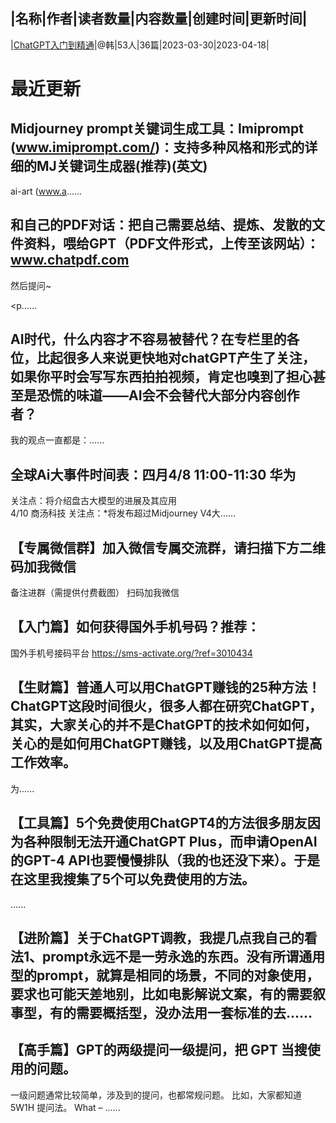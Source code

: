 |名称|作者|读者数量|内容数量|创建时间|更新时间|
---
|[ChatGPT入门到精通](https://xiaobot.net/p/ChatGPTcourse?refer=0b133df9-27dc-423b-8101-639049001c13)|@韩|53人|36篇|2023-03-30|2023-04-18|

# 最近更新
## Midjourney prompt关键词生成工具：Imiprompt (www.imiprompt.com/)：支持多种风格和形式的详细的MJ关键词生成器(推荐)(英文) 
ai-art (www.a......
## 和自己的PDF对话：把自己需要总结、提炼、发散的文件资料，喂给GPT（PDF文件形式，上传至该网站）：www.chatpdf.com 

然后提问~

<p......
## AI时代，什么内容才不容易被替代？在专栏里的各位，比起很多人来说更快地对chatGPT产生了关注，如果你平时会写写东西拍拍视频，肯定也嗅到了担心甚至是恐慌的味道——AI会不会替代大部分内容创作者？
我的观点一直都是：......
## 全球Ai大事件时间表：四月4/8 11:00-11:30 华为 
关注点：将介绍盘古大模型的进展及其应用  
4/10 商汤科技 
关注点：*将发布超过Midjourney V4大......
## 【专属微信群】加入微信专属交流群，请扫描下方二维码加我微信
备注进群（需提供付费截图）
扫码加我微信


## 【入门篇】如何获得国外手机号码？推荐：
国外手机号接码平台
https://sms-activate.org/?ref=3010434

## 【生财篇】普通人可以用ChatGPT赚钱的25种方法！ChatGPT这段时间很火，很多人都在研究ChatGPT，其实，大家关心的并不是ChatGPT的技术如何如何，关心的是如何用ChatGPT赚钱，以及用ChatGPT提高工作效率。
为......
## 【工具篇】5个免费使用ChatGPT4的方法很多朋友因为各种限制无法开通ChatGPT Plus，而申请OpenAI的GPT-4 API也要慢慢排队（我的也还没下来）。于是在这里我搜集了5个可以免费使用的方法。

......
## 【进阶篇】关于ChatGPT调教，我提几点我自己的看法1、prompt永远不是一劳永逸的东西。没有所谓通用型的prompt，就算是相同的场景，不同的对象使用，要求也可能天差地别，比如电影解说文案，有的需要叙事型，有的需要概括型，没办法用一套标准的去......
## 【高手篇】GPT的两级提问一级提问，把 GPT 当搜使用的问题。

一级问题通常比较简单，涉及到的提问，也都常规问题。
比如，大家都知道 5W1H 提问法。
What – ......

